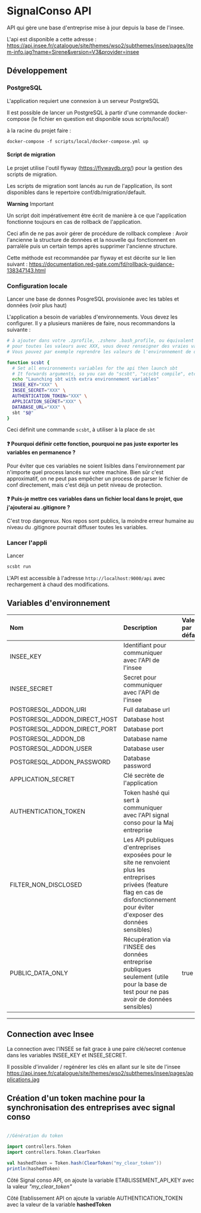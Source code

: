 # SignalConso API

API qui gère une base d'entreprise mise à jour depuis la base de l'insee.

L'api est disponible a cette adresse :
https://api.insee.fr/catalogue/site/themes/wso2/subthemes/insee/pages/item-info.jag?name=Sirene&version=V3&provider=insee

## Développement

### PostgreSQL

L'application requiert une connexion à un serveur PostgreSQL

Il est possible de lancer un PostgreSQL à partir d'une commande docker-compose (le fichier en question est disponible
sous scripts/local/)

à la racine du projet faire :

```
docker-compose -f scripts/local/docker-compose.yml up

```


#### Script de migration

Le projet utilise l'outil flyway (https://flywaydb.org/) pour la gestion des scripts de migration.

Les scripts de migration sont lancés au run de l'application, ils sont disponibles dans le repertoire conf/db/migration/default.

**Warning** Important

Un script doit impérativement être écrit de manière à ce que l'application fonctionne toujours en cas de rollback de l'application.

Ceci afin de ne pas avoir gérer de procédure de rollback complexe :
Avoir l'ancienne la structure de données et la nouvelle qui fonctionnent en parralèle puis un certain temps après supprimer l'ancienne structure.

Cette méthode est recommandée par flyway et est décrite sur le lien suivant : https://documentation.red-gate.com/fd/rollback-guidance-138347143.html



### Configuration locale

Lancer une base de donnes PosgreSQL provisionée avec les tables et données (voir plus haut)

L'application a besoin de variables d'environnements. Vous devez les configurer. Il y a plusieurs manières de faire,
nous recommandons la suivante :

```bash
# à ajouter dans votre .zprofile, .zshenv .bash_profile, ou équivalent
# pour toutes les valeurs avec XXX, vous devez renseigner des vraies valeurs.
# Vous pouvez par exemple reprendre les valeurs de l'environnement de démo dans Clever Cloud

function scsbt {
  # Set all environnements variables for the api then launch sbt
  # It forwards arguments, so you can do "scsbt", "scscbt compile", etc.
  echo "Launching sbt with extra environnement variables"
  INSEE_KEY="XXX" \
  INSEE_SECRET="XXX" \
  AUTHENTICATION_TOKEN="XXX" \
  APPLICATION_SECRET="XXX" \
  DATABASE_URL="XXX" \
  sbt "$@"
}

```

Ceci définit une commande `scsbt`, à utiliser à la place de `sbt`

#### ❓ Pourquoi définir cette fonction, pourquoi ne pas juste exporter les variables en permanence ?

Pour éviter que ces variables ne soient lisibles dans l'environnement par n'importe quel process lancés sur votre
machine. Bien sûr c'est approximatif, on ne peut pas empêcher un process de parser le fichier de conf directement, mais
c'est déjà un petit niveau de protection.

#### ❓ Puis-je mettre ces variables dans un fichier local dans le projet, que j'ajouterai au .gitignore ?

C'est trop dangereux. Nos repos sont publics, la moindre erreur humaine au niveau du .gitignore pourrait diffuser toutes
les variables.

### Lancer l'appli

Lancer

```bash
scsbt run 
```

L'API est accessible à l'adresse `http://localhost:9000/api` avec rechargement à chaud des modifications.

## Variables d'environnement

| Nom                          | Description                                                                                                                                                                            | Valeur par défaut |
|:-----------------------------|:---------------------------------------------------------------------------------------------------------------------------------------------------------------------------------------|:------------------|
| INSEE_KEY                    | Identifiant pour communiquer avec l'API de l'insee                                                                                                                                     ||
| INSEE_SECRET                 | Secret pour communiquer avec l'API de l'insee                                                                                                                                          |                   |
| POSTGRESQL_ADDON_URI         | Full database url                                                                                                                                                                      |                   |
| POSTGRESQL_ADDON_DIRECT_HOST | Database host                                                                                                                                                                          |                   |
| POSTGRESQL_ADDON_DIRECT_PORT | Database port                                                                                                                                                                          |                   |
| POSTGRESQL_ADDON_DB          | Database name                                                                                                                                                                          |                   |
| POSTGRESQL_ADDON_USER        | Database user                                                                                                                                                                          |                   |
| POSTGRESQL_ADDON_PASSWORD    | Database password                                                                                                                                                                      |                   |
| APPLICATION_SECRET           | Clé secrète de l'application                                                                                                                                                           ||
| AUTHENTICATION_TOKEN         | Token hashé qui sert à communiquer avec l'API signal conso pour la Maj entreprise                                                                                                      ||
| FILTER_NON_DISCLOSED         | Les API publiques d'entreprises exposées pour le site ne renvoient plus les entreprises privées (feature flag en cas de disfonctionnement pour éviter d'exposer des données sensibles) ||
| PUBLIC_DATA_ONLY             | Récupération via l'INSEE des données entreprise publiques seulement  (utile pour la base de test pour ne pas avoir de données sensibles)                                               | true              |

---

## Connection avec Insee

La connection avec l'INSEE se fait grace à une paire clé/secret contenue dans les variables INSEE_KEY et INSEE_SECRET.

Il possible d'invalider / regénérer les clés en allant sur le site de
l'insee https://api.insee.fr/catalogue/site/themes/wso2/subthemes/insee/pages/applications.jag

## Création d'un token machine pour la synchronisation des entreprises avec signal conso

```scala

//Génération du token

import controllers.Token
import controllers.Token.ClearToken

val hashedToken = Token.hash(ClearToken("my_clear_token"))
println(hashedToken)

```

Côté Signal conso API, on ajoute la variable ETABLISSEMENT_API_KEY avec la valeur _"my_clear_token"_

Côté Etablissement API on ajoute la variable AUTHENTICATION_TOKEN avec la valeur de la variable **hashedToken**